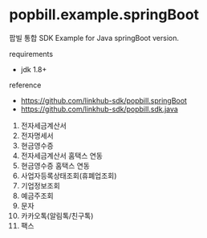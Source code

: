 popbill.example.springBoot
==========================

팝빌 통합 SDK Example for Java springBoot version.

requirements
 * jdk 1.8+

reference
 * https://github.com/linkhub-sdk/popbill.springBoot
 * https://github.com/linkhub-sdk/popbill.sdk.java

1. 전자세금계산서
2. 전자명세서
3. 현금영수증
4. 전자세금계산서 홈택스 연동
5. 현금영수증 홈택스 연동
6. 사업자등록상태조회(휴폐업조회)
7. 기업정보조회
8. 예금주조회
9. 문자
10. 카카오톡(알림톡/친구톡)
11. 팩스
